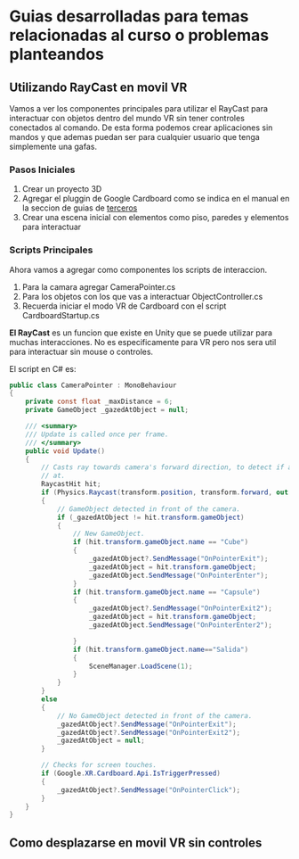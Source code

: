 # Guias desarrolladas para temas relacionadas al curso o problemas planteandos
## Utilizando RayCast en movil VR
Vamos a ver los componentes principales para utilizar el RayCast para interactuar con objetos dentro del mundo VR sin tener controles conectados al comando.
De esta forma podemos crear aplicaciones sin mandos y que ademas puedan ser para cualquier usuario que tenga simplemente una gafas.

### Pasos Iniciales
1. Crear un proyecto 3D
2. Agregar el pluggin de Google Cardboard como se indica en el manual en la seccion de guias de [terceros](/guiaterceros/readme.md)
3. Crear una escena inicial con elementos como piso, paredes y elementos para interactuar

### Scripts Principales
Ahora vamos a agregar como componentes los scripts de interaccion.

1. Para la camara agregar CameraPointer.cs
2. Para los objetos con los que vas a interactuar ObjectController.cs
3. Recuerda iniciar el modo VR de Cardboard con el script CardboardStartup.cs

**El RayCast** es un funcion que existe en Unity que se puede utilizar para muchas interacciones. 
No es especificamente para VR pero nos sera util para interactuar sin mouse o controles.

El script en C# es:
```c#
public class CameraPointer : MonoBehaviour
{
    private const float _maxDistance = 6;
    private GameObject _gazedAtObject = null;

    /// <summary>
    /// Update is called once per frame.
    /// </summary>
    public void Update()
    {
        // Casts ray towards camera's forward direction, to detect if a GameObject is being gazed
        // at.
        RaycastHit hit;
        if (Physics.Raycast(transform.position, transform.forward, out hit, _maxDistance))
        {
            // GameObject detected in front of the camera.
            if (_gazedAtObject != hit.transform.gameObject)
            {
                // New GameObject.
                if (hit.transform.gameObject.name == "Cube")
                {
                    _gazedAtObject?.SendMessage("OnPointerExit");
                    _gazedAtObject = hit.transform.gameObject;
                    _gazedAtObject.SendMessage("OnPointerEnter");
                }
                if (hit.transform.gameObject.name == "Capsule")
                {
                    _gazedAtObject?.SendMessage("OnPointerExit2");
                    _gazedAtObject = hit.transform.gameObject;
                    _gazedAtObject.SendMessage("OnPointerEnter2");

                }
                if (hit.transform.gameObject.name=="Salida")
                {
                    SceneManager.LoadScene(1);
                }
            }
        }
        else
        {
            // No GameObject detected in front of the camera.
            _gazedAtObject?.SendMessage("OnPointerExit");
            _gazedAtObject?.SendMessage("OnPointerExit2");
            _gazedAtObject = null;
        }

        // Checks for screen touches.
        if (Google.XR.Cardboard.Api.IsTriggerPressed)
        {
            _gazedAtObject?.SendMessage("OnPointerClick");
        }
    }
}
```


## Como desplazarse en movil VR sin controles
